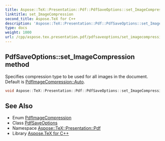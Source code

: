 ```yaml
---
title: Aspose::TeX::Presentation::Pdf::PdfSaveOptions::set_ImageCompression method
linktitle: set_ImageCompression
second_title: Aspose.TeX for C++
description: 'Aspose::TeX::Presentation::Pdf::PdfSaveOptions::set_ImageCompression method. Specifies compression type to be used for all images in the document. Default is PdfImageCompression::Auto in C++.'
type: docs
weight: 1000
url: /cpp/aspose.tex.presentation.pdf/pdfsaveoptions/set_imagecompression/
---
```

## PdfSaveOptions::set_ImageCompression method


Specifies compression type to be used for all images in the document. Default is [PdfImageCompression::Auto](../../pdfimagecompression/).

```cpp
void Aspose::TeX::Presentation::Pdf::PdfSaveOptions::set_ImageCompression(PdfImageCompression value)
```

## See Also

* Enum [PdfImageCompression](../../pdfimagecompression/)
* Class [PdfSaveOptions](../)
* Namespace [Aspose::TeX::Presentation::Pdf](../../)
* Library [Aspose.TeX for C++](../../../)
